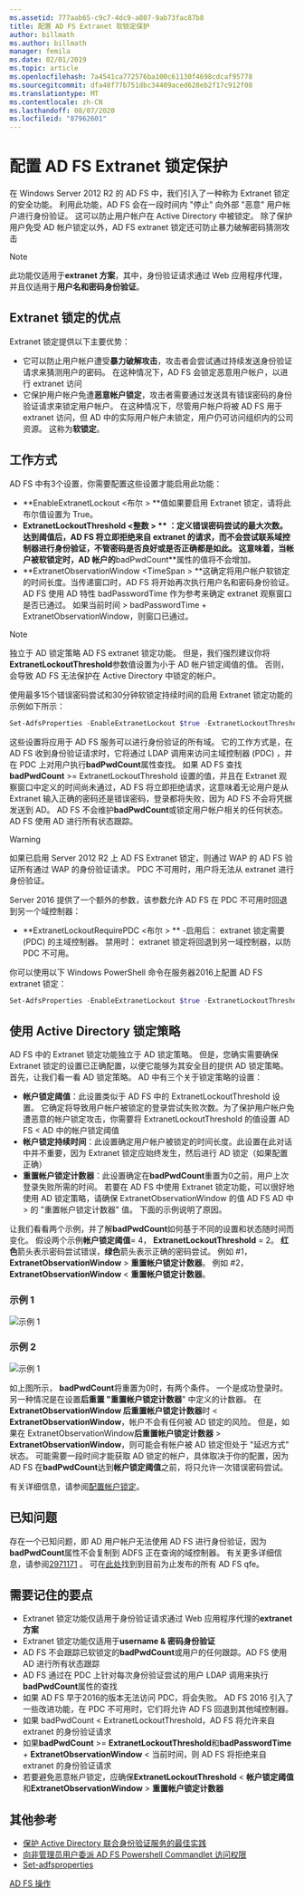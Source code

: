 ```yaml
---
ms.assetid: 777aab65-c9c7-4dc9-a807-9ab73fac87b8
title: 配置 AD FS Extranet 软锁定保护
author: billmath
ms.author: billmath
manager: femila
ms.date: 02/01/2019
ms.topic: article
ms.openlocfilehash: 7a4541ca772576ba100c61130f4698cdcaf95778
ms.sourcegitcommit: dfa48f77b751dbc34409aced628eb2f17c912f08
ms.translationtype: MT
ms.contentlocale: zh-CN
ms.lasthandoff: 08/07/2020
ms.locfileid: "87962601"
---
```

# <a name="configure-ad-fs-extranet-lockout-protection"></a>配置 AD FS Extranet 锁定保护

在 Windows Server 2012 R2 的 AD FS 中，我们引入了一种称为 Extranet 锁定的安全功能。  利用此功能，AD FS 会在一段时间内 "停止" 向外部 "恶意" 用户帐户进行身份验证。  这可以防止用户帐户在 Active Directory 中被锁定。  除了保护用户免受 AD 帐户锁定以外，AD FS extranet 锁定还可防止暴力破解密码猜测攻击

> [!NOTE]
> 此功能仅适用于**extranet 方案**，其中，身份验证请求通过 Web 应用程序代理，并且仅适用于**用户名和密码身份验证**。

## <a name="advantages-of-extranet-lockout"></a>Extranet 锁定的优点
Extranet 锁定提供以下主要优势：
- 它可以防止用户帐户遭受**暴力破解攻击**，攻击者会尝试通过持续发送身份验证请求来猜测用户的密码。 在这种情况下，AD FS 会锁定恶意用户帐户，以进行 extranet 访问
- 它保护用户帐户免遭**恶意帐户锁定**，攻击者需要通过发送具有错误密码的身份验证请求来锁定用户帐户。 在这种情况下，尽管用户帐户将被 AD FS 用于 extranet 访问，但 AD 中的实际用户帐户未锁定，用户仍可访问组织内的公司资源。 这称为**软锁定**。

## <a name="how-it-works"></a>工作方式
AD FS 中有3个设置，你需要配置这些设置才能启用此功能：
- **EnableExtranetLockout &lt;布尔 &gt; **值如果要启用 Extranet 锁定，请将此布尔值设置为 True。
- **ExtranetLockoutThreshold &lt;整数 &gt; ** ：定义错误密码尝试的最大次数。 达到阈值后，AD FS 将立即拒绝来自 extranet 的请求，而不会尝试联系域控制器进行身份验证，不管密码是否良好或是否正确都是如此。 这意味着，当帐户被软锁定时，AD 帐户的**badPwdCount**属性的值将不会增加。
- **ExtranetObservationWindow &lt;TimeSpan &gt; **这确定将用户帐户软锁定的时间长度。当传递窗口时，AD FS 将开始再次执行用户名和密码身份验证。 AD FS 使用 AD 特性 badPasswordTime 作为参考来确定 extranet 观察窗口是否已通过。 如果当前时间 > badPasswordTime + ExtranetObservationWindow，则窗口已通过。

> [!NOTE]
> 独立于 AD 锁定策略 AD FS extranet 锁定功能。 但是，我们强烈建议你将**ExtranetLockoutThreshold**参数值设置为小于 AD 帐户锁定阈值的值。 否则，会导致 AD FS 无法保护在 Active Directory 中锁定的帐户。

使用最多15个错误密码尝试和30分钟软锁定持续时间的启用 Extranet 锁定功能的示例如下所示：

```powershell
Set-AdfsProperties -EnableExtranetLockout $true -ExtranetLockoutThreshold 15 -ExtranetObservationWindow (new-timespan -Minutes 30)
```

这些设置将应用于 AD FS 服务可以进行身份验证的所有域。 它的工作方式是，在 AD FS 收到身份验证请求时，它将通过 LDAP 调用来访问主域控制器 (PDC) ，并在 PDC 上对用户执行**badPwdCount**属性查找。 如果 AD FS 查找**badPwdCount** >= ExtranetLockoutThreshold 设置的值，并且在 Extranet 观察窗口中定义的时间尚未通过，AD FS 将立即拒绝请求，这意味着无论用户是从 Extranet 输入正确的密码还是错误密码，登录都将失败，因为 AD FS 不会将凭据发送到 AD。 AD FS 不会维护**badPwdCount**或锁定用户帐户相关的任何状态。 AD FS 使用 AD 进行所有状态跟踪。

> [!warning]
> 如果已启用 Server 2012 R2 上 AD FS Extranet 锁定，则通过 WAP 的 AD FS 验证所有通过 WAP 的身份验证请求。 PDC 不可用时，用户将无法从 extranet 进行身份验证。

Server 2016 提供了一个额外的参数，该参数允许 AD FS 在 PDC 不可用时回退到另一个域控制器：

- **ExtranetLockoutRequirePDC &lt;布尔 &gt; ** -启用后： extranet 锁定需要 (PDC) 的主域控制器。 禁用时： extranet 锁定将回退到另一域控制器，以防 PDC 不可用。

你可以使用以下 Windows PowerShell 命令在服务器2016上配置 AD FS extranet 锁定：

```powershell
Set-AdfsProperties -EnableExtranetLockout $true -ExtranetLockoutThreshold 15 -ExtranetObservationWindow (new-timespan -Minutes 30) -ExtranetLockoutRequirePDC $false
```

## <a name="working-with-the-active-directory-lockout-policy"></a>使用 Active Directory 锁定策略
AD FS 中的 Extranet 锁定功能独立于 AD 锁定策略。 但是，您确实需要确保 Extranet 锁定的设置已正确配置，以便它能够为其安全目的提供 AD 锁定策略。
首先，让我们看一看 AD 锁定策略。 AD 中有三个关于锁定策略的设置：
- **帐户锁定阈值**：此设置类似于 AD FS 中的 ExtranetLockoutThreshold 设置。 它确定将导致用户帐户被锁定的登录尝试失败次数。为了保护用户帐户免遭恶意的帐户锁定攻击，你需要将 ExtranetLockoutThreshold 的值设置 AD FS &lt; AD 中的帐户锁定阈值
- **帐户锁定持续时间**：此设置确定用户帐户被锁定的时间长度。此设置在此对话中并不重要，因为 Extranet 锁定应始终发生，然后进行 AD 锁定（如果配置正确）
- **重置帐户锁定计数器**：此设置确定在**badPwdCount**重置为0之前，用户上次登录失败所需的时间。 若要在 AD FS 中使用 Extranet 锁定功能，可以很好地使用 AD 锁定策略，请确保 ExtranetObservationWindow 的值 AD FS AD 中 &gt; 的 "重置帐户锁定计数器" 值。 下面的示例说明了原因。

让我们看看两个示例，并了解**badPwdCount**如何基于不同的设置和状态随时间而变化。 假设两个示例**帐户锁定阈值**= 4， **ExtranetLockoutThreshold** = 2。 **红色**箭头表示密码尝试错误，**绿色**箭头表示正确的密码尝试。 例如 #1， **ExtranetObservationWindow** &gt; **重置帐户锁定计数器**。 例如 #2， **ExtranetObservationWindow** &lt; **重置帐户锁定计数器**。

### <a name="example-1"></a>示例 1
![示例 1](media/Configure-AD-FS-Extranet-Lockout-Protection/one.png)

### <a name="example-2"></a>示例 2
![示例 1](media/Configure-AD-FS-Extranet-Lockout-Protection/two.png)

如上图所示， **badPwdCount**将重置为0时，有两个条件。 一个是成功登录时。 另一种情况是在设置**后重置 "重置帐户锁定计数器**" 中定义的计数器。 在**ExtranetObservationWindow 后重置帐户锁定计数器**时 &lt; **ExtranetObservationWindow**，帐户不会有任何被 AD 锁定的风险。 但是，如果在 ExtranetObservationWindow**后重置帐户锁定计数器** &gt; **ExtranetObservationWindow**，则可能会有帐户被 AD 锁定但处于 "延迟方式" 状态。 可能需要一段时间才能获取 AD 锁定的帐户，具体取决于你的配置，因为 AD FS 在**badPwdCount**达到**帐户锁定阈值**之前，将只允许一次错误密码尝试。

有关详细信息，请参阅[配置帐户锁定](/archive/blogs/secguide/configuring-account-lockout)。

## <a name="known-issues"></a>已知问题
存在一个已知问题，即 AD 用户帐户无法使用 AD FS 进行身份验证，因为**badPwdCount**属性不会复制到 ADFS 正在查询的域控制器。 有关更多详细信息，请参阅[2971171](https://support.microsoft.com/help/2971171/adfs-authentication-issue-for-active-directory-users-when-extranet-loc) 。 可在[此处](../deployment/updates-for-active-directory-federation-services-ad-fs.md)找到到目前为止发布的所有 AD FS qfe。

## <a name="key-points-to-remember"></a>需要记住的要点
- Extranet 锁定功能仅适用于身份验证请求通过 Web 应用程序代理的**extranet 方案**
- Extranet 锁定功能仅适用于**username & 密码身份验证**
- AD FS 不会跟踪已软锁定的**badPwdCount**或用户的任何跟踪。AD FS 使用 AD 进行所有状态跟踪
- AD FS 通过在 PDC 上针对每次身份验证尝试的用户 LDAP 调用来执行**badPwdCount**属性的查找
- 如果 AD FS 早于2016的版本无法访问 PDC，将会失败。 AD FS 2016 引入了一些改进功能，在 PDC 不可用时，它们将允许 AD FS 回退到其他域控制器。
- 如果 badPwdCount < ExtranetLockoutThreshold，AD FS 将允许来自 extranet 的身份验证请求
- 如果**badPwdCount**  >=  **ExtranetLockoutThreshold**和**badPasswordTime**  +  **ExtranetObservationWindow** < 当前时间，则 AD FS 将拒绝来自 extranet 的身份验证请求
- 若要避免恶意帐户锁定，应确保**ExtranetLockoutThreshold**  <  **帐户锁定阈值**和**ExtranetObservationWindow**  >  **重置帐户锁定计数器**


## <a name="additional-references"></a>其他参考
- [保护 Active Directory 联合身份验证服务的最佳实践](../../ad-fs/deployment/best-practices-securing-ad-fs.md)
- [向非管理员用户委派 AD FS Powershell Commandlet 访问权限](delegate-ad-fs-pshell-access.md)
- [Set-adfsproperties](/powershell/module/adfs/set-adfsproperties?view=win10-ps)

[AD FS 操作](../ad-fs-operations.md)


